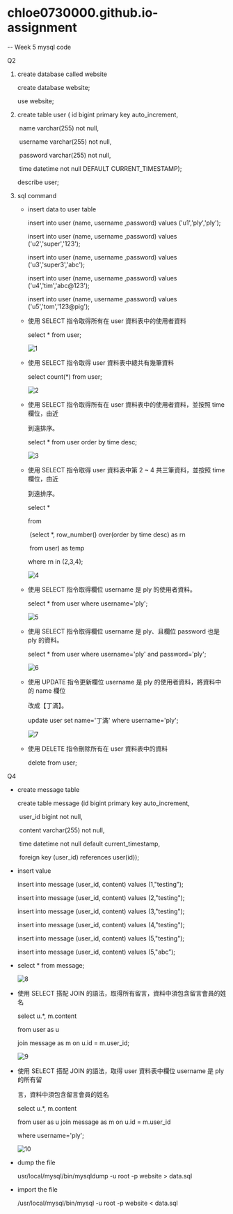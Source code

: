 # chloe0730000.github.io-assignment
--
Week 5 mysql code

Q2

1. create database called website

   create database website;

   use website;

2. create table user ( id bigint primary key auto_increment,

   ​    name varchar(255) not null,

   ​    username varchar(255) not null,

   ​    password varchar(255) not null,

   ​    time datetime not null DEFAULT CURRENT_TIMESTAMP);

   describe user;

3. sql command

   * insert data to user table

     insert into user (name, username ,password) values ('u1','ply','ply');

     insert into user (name, username ,password) values ('u2','super','123');

     insert into user (name, username ,password) values ('u3','super3','abc');

     insert into user (name, username ,password) values ('u4','tim','abc@123');

     insert into user (name, username ,password) values ('u5','tom','123@pig');

   * 使用 SELECT 指令取得所有在 user 資料表中的使用者資料

     select * from user;

     ![1](1.png)

   * 使用 SELECT 指令取得 user 資料表中總共有幾筆資料 

     select count(*) from user;

     ![2](2.png)

   * 使用 SELECT 指令取得所有在 user 資料表中的使用者資料，並按照 time 欄位，由近 

     到遠排序。 

     select * from user order by time desc;

     ![3](3.png)

     

   * 使用 SELECT 指令取得 user 資料表中第 2 ~ 4 共三筆資料，並按照 time 欄位，由近 

     到遠排序。 

     select *

     from

     ​	(select *, row_number() over(order by time desc) as rn

     ​	from user) as temp

     where rn in (2,3,4);

     ![4](4.png)

   * 使用 SELECT 指令取得欄位 username 是 ply 的使用者資料。 

     select * from user where username='ply';

     ![5](5.png)

   * 使用 SELECT 指令取得欄位 username 是 ply、且欄位 password 也是 ply 的資料。 

     select * from user where username='ply' and password='ply';

     ![6](6.png)

   * 使用 UPDATE 指令更新欄位 username 是 ply 的使用者資料，將資料中的 name 欄位 

     改成【丁滿】。 

     update user set name='丁滿' where username='ply';

     ![7](7.png)

   * 使用 DELETE 指令刪除所有在 user 資料表中的資料 

     delete from user;







Q4

* create message table

  create table message (id bigint primary key auto_increment, 

  ​	user_id bigint not null, 

  ​	content varchar(255) not null, 

  ​	time datetime not null default current_timestamp,

  ​	foreign key (user_id) references user(id));

* insert value

  insert into message (user_id, content) values (1,"testing");

  insert into message (user_id, content) values (2,"testing");

  insert into message (user_id, content) values (3,"testing");

  insert into message (user_id, content) values (4,"testing");

  insert into message (user_id, content) values (5,"testing");

  insert into message (user_id, content) values (5,"abc”);

* select * from message;

  ![8](8.png)

  

* 使用 SELECT 搭配 JOIN 的語法，取得所有留言，資料中須包含留言會員的姓名 

  select u.*, m.content

  from user as u

  join message as m on u.id = m.user_id;

  ![9](9.png)

* 使用 SELECT 搭配 JOIN 的語法，取得 user 資料表中欄位 username 是 ply 的所有留 

  言，資料中須包含留言會員的姓名 

   select u.*, m.content 

  from user as u join message as m on u.id = m.user_id 

  where username='ply';

  ![10](10.png)



* dump the file

  usr/local/mysql/bin/mysqldump -u root -p website > data.sql

* import the file

   /usr/local/mysql/bin/mysql -u root -p website < data.sql